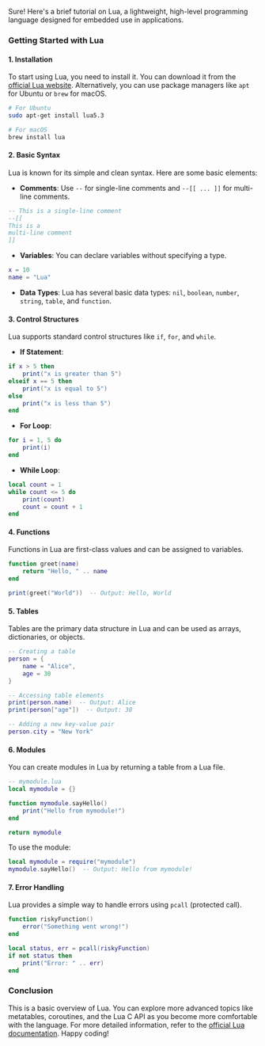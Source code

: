Sure! Here's a brief tutorial on Lua, a lightweight, high-level programming language designed for embedded use in applications.

### Getting Started with Lua

#### 1. **Installation**
To start using Lua, you need to install it. You can download it from the [official Lua website](https://www.lua.org/download.html). Alternatively, you can use package managers like `apt` for Ubuntu or `brew` for macOS.

```bash
# For Ubuntu
sudo apt-get install lua5.3

# For macOS
brew install lua
```

#### 2. **Basic Syntax**
Lua is known for its simple and clean syntax. Here are some basic elements:

- **Comments**: Use `--` for single-line comments and `--[[ ... ]]` for multi-line comments.

```lua
-- This is a single-line comment
--[[
This is a
multi-line comment
]]
```

- **Variables**: You can declare variables without specifying a type.

```lua
x = 10
name = "Lua"
```

- **Data Types**: Lua has several basic data types: `nil`, `boolean`, `number`, `string`, `table`, and `function`.

#### 3. **Control Structures**
Lua supports standard control structures like `if`, `for`, and `while`.

- **If Statement**:

```lua
if x > 5 then
    print("x is greater than 5")
elseif x == 5 then
    print("x is equal to 5")
else
    print("x is less than 5")
end
```

- **For Loop**:

```lua
for i = 1, 5 do
    print(i)
end
```

- **While Loop**:

```lua
local count = 1
while count <= 5 do
    print(count)
    count = count + 1
end
```

#### 4. **Functions**
Functions in Lua are first-class values and can be assigned to variables.

```lua
function greet(name)
    return "Hello, " .. name
end

print(greet("World"))  -- Output: Hello, World
```

#### 5. **Tables**
Tables are the primary data structure in Lua and can be used as arrays, dictionaries, or objects.

```lua
-- Creating a table
person = {
    name = "Alice",
    age = 30
}

-- Accessing table elements
print(person.name)  -- Output: Alice
print(person["age"])  -- Output: 30

-- Adding a new key-value pair
person.city = "New York"
```

#### 6. **Modules**
You can create modules in Lua by returning a table from a Lua file.

```lua
-- mymodule.lua
local mymodule = {}

function mymodule.sayHello()
    print("Hello from mymodule!")
end

return mymodule
```

To use the module:

```lua
local mymodule = require("mymodule")
mymodule.sayHello()  -- Output: Hello from mymodule!
```

#### 7. **Error Handling**
Lua provides a simple way to handle errors using `pcall` (protected call).

```lua
function riskyFunction()
    error("Something went wrong!")
end

local status, err = pcall(riskyFunction)
if not status then
    print("Error: " .. err)
end
```

### Conclusion
This is a basic overview of Lua. You can explore more advanced topics like metatables, coroutines, and the Lua C API as you become more comfortable with the language. For more detailed information, refer to the [official Lua documentation](https://www.lua.org/manual/5.3/). Happy coding!